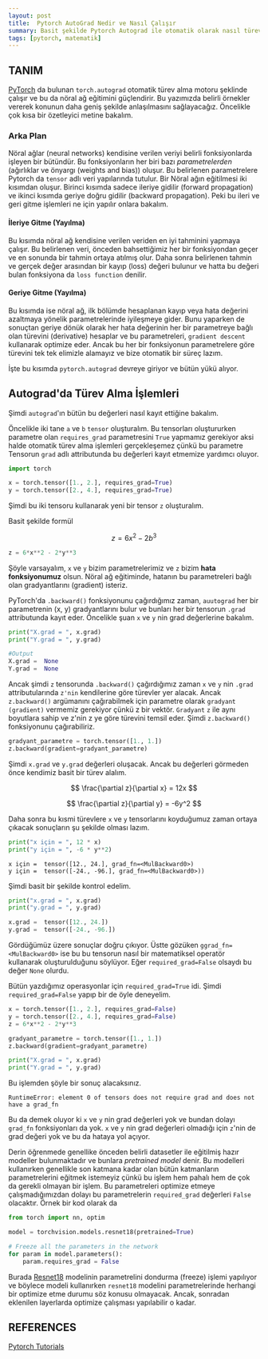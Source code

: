 ```yaml
---
layout: post
title:  Pytorch AutoGrad Nedir ve Nasıl Çalışır
summary: Basit şekilde Pytorch Autograd ile otomatik olarak nasıl türev işlemleri halledilir.
tags: [pytorch, matematik]
---
```



## TANIM

[PyTorch](https://pytorch.org/) da bulunan `torch.autograd` otomatik türev alma motoru şeklinde çalışır ve bu da nöral ağ eğitimini güçlendirir. Bu yazımızda belirli örnekler vererek konunun daha geniş şekilde anlaşılmasını sağlayacağız. Öncelikle çok kısa bir özetleyici metine bakalım.


### Arka Plan

Nöral ağlar (neural networks) kendisine verilen veriyi belirli fonksiyonlarda işleyen bir bütündür. Bu fonksiyonların her biri bazı *parametrelerden* (ağırlıklar ve önyargı (weights and bias)) oluşur. Bu belirlenen parametrelere Pytorch da `tensor` adlı veri yapılarında tutulur. Bir Nöral ağın eğitilmesi iki kısımdan oluşur. Birinci kısımda sadece ileriye gidilir (forward propagation) ve ikinci kısımda geriye doğru gidilir (backward propagation). Peki bu ileri ve geri gitme işlemleri ne için yapılır onlara bakalım. 


#### **İleriye Gitme (Yayılma)**

Bu kısımda nöral ağ kendisine verilen veriden en iyi tahminini yapmaya çalışır. Bu belirlenen veri, önceden bahsettiğimiz her bir fonksiyondan geçer ve en sonunda bir tahmin ortaya atılmış olur. Daha sonra belirlenen tahmin ve gerçek değer arasından bir kayıp (loss) değeri bulunur ve hatta bu değeri bulan fonksiyona da `loss function` denilir. 


#### **Geriye Gitme (Yayılma)**

Bu kısımda ise nöral ağ, ilk bölümde hesaplanan kayıp veya hata değerini azaltmaya yönelik parametrelerinde iyileşmeye gider. Bunu yaparken de sonuçtan geriye dönük olarak her hata değerinin her bir parametreye bağlı olan türevini (derivative) hesaplar ve bu parametreleri, `gradient descent` kullanarak optimize eder. Ancak bu her bir fonksiyonun parametrelere göre türevini tek tek elimizle alamayız ve bize otomatik bir süreç lazım. 


İşte bu kısımda `pytorch.autograd` devreye giriyor ve bütün yükü alıyor. 


## Autograd'da Türev Alma İşlemleri 

Şimdi `autograd`'ın bütün bu değerleri nasıl kayıt ettiğine bakalım. 

Öncelikle iki tane `a` ve `b` `tensor` oluşturalım. Bu tensorları oluştururken parametre olan `requires_grad` parametresini `True` yapmamız gerekiyor aksi halde otomatik türev alma işlemleri gerçekleşemez çünkü bu parametre Tensorun `grad` adlı attributunda bu değerleri kayıt etmemize yardımcı oluyor. 

```python
import torch

x = torch.tensor([1., 2.], requires_grad=True)
y = torch.tensor([2., 4.], requires_grad=True)
```

Şimdi bu iki tensoru kullanarak yeni bir tensor `z` oluşturalım.

Basit şekilde formül 

$$
z = 6x^2 - 2b^3
$$

```python
z = 6*x**2 - 2*y**3
```

Şöyle varsayalım, `x` ve `y` bizim parametrelerimiz ve `z` bizim **hata fonksiyonumuz** olsun. Nöral ağ eğitiminde, hatanın bu parametreleri bağlı olan gradyantlarını (gradient) isteriz. 

PyTorch'da `.backward()` fonksiyonunu çağırdığımız zaman, `auutograd` her bir parametrenin (x, y) gradyantlarını bulur ve bunları her bir tensorun `.grad` attributunda kayıt eder. Öncelikle şuan `x` ve `y` nin grad değerlerine bakalım. 

```python
print("X.grad = ", x.grad)
print("Y.grad = ", y.grad)
```

```python
#Output
X.grad =  None
Y.grad =  None
```

Ancak şimdi `z` tensorunda `.backward()` çağırdığımız zaman `x` ve `y` nin `.grad` attributularında `z'nin` kendilerine göre türevler yer alacak. Ancak `z.backward()` argümanını çağırabilmek için parametre olarak `gradyant (gradient)`  vermemiz gerekiyor çünkü z bir vektör. `Gradyant` `z` ile aynı boyutlara sahip ve z'nin z ye göre türevini temsil eder. Şimdi `z.backward()` fonksiyonunu çağırabiliriz. 

```python
gradyant_parametre = torch.tensor([1., 1.])
z.backward(gradient=gradyant_parametre)
```

Şimdi `x.grad` ve `y.grad` değerleri oluşacak. Ancak bu değerleri görmeden önce kendimiz basit bir türev alalım. 

$$
\frac{\partial z}{\partial x} = 12x
$$

$$
\frac{\partial z}{\partial y} = -6y^2 
$$

Daha sonra bu kısmi türevlere `x` ve `y` tensorlarını koyduğumuz zaman ortaya çıkacak sonuçların şu şekilde olması lazım. 

```python
print("x için = ", 12 * x)
print("y için = ", -6 * y**2)
```

```
x için =  tensor([12., 24.], grad_fn=<MulBackward0>)
y için =  tensor([-24., -96.], grad_fn=<MulBackward0>))
```

Şimdi basit bir şekilde kontrol edelim.

```python
print("x.grad = ", x.grad)
print("y.grad = ", y.grad)
```

```python
x.grad =  tensor([12., 24.])
y.grad =  tensor([-24., -96.])
```

Gördüğümüz üzere sonuçlar doğru çıkıyor. Üstte gözüken `ggrad_fn=<MulBackward0>` ise bu bu tensorun nasıl bir matematiksel operatör kullanarak oluşturulduğunu söylüyor. Eğer `required_grad=False` olsaydı bu değer `None` olurdu. 

Bütün yazdığımız operasyonlar için `required_grad=True` idi. Şimdi `required_grad=False` yapıp bir de öyle deneyelim.

```python
x = torch.tensor([1., 2.], requires_grad=False)
y = torch.tensor([2., 4.], requires_grad=False)
z = 6*x**2 - 2*y**3

gradyant_parametre = torch.tensor([1., 1.])
z.backward(gradient=gradyant_parametre)

print("X.grad = ", x.grad)
print("Y.grad = ", y.grad)
```
Bu işlemden şöyle bir sonuç alacaksınız.
```
RuntimeError: element 0 of tensors does not require grad and does not have a grad_fn
```

Bu da demek oluyor ki `x` ve `y` nin grad değerleri yok ve bundan dolayı `grad_fn` fonksiyonları da yok. `x` ve `y` nin grad değerleri olmadığı için `z`'nin de grad değeri yok ve bu da hataya yol açıyor. 


Derin öğrenmede genellike önceden belirli datasetler ile eğitilmiş hazır modeller bulunmaktadır ve bunlara *pretrained model* denir. Bu modelleri kullanırken genellikle son katmana kadar olan bütün katmanların parametrelerini eğitmek istemeyiz çünkü bu işlem hem pahalı hem de çok da gerekli olmayan bir işlem. Bu parametreleri optimize etmeye çalışmadığımızdan dolayı bu parametrelerin `required_grad` değerleri `False` olacaktır. Örnek bir kod olarak da 

```python
from torch import nn, optim

model = torchvision.models.resnet18(pretrained=True)

# Freeze all the parameters in the network
for param in model.parameters():
    param.requires_grad = False
```

Burada [Resnet18](https://pytorch.org/hub/pytorch_vision_resnet/) modelinin parametrelini dondurma (freeze) işlemi yapılıyor ve böylece modeli kullanırken `resnet18` modelini parametrelerinde herhangi bir optimize etme durumu söz konusu olmayacak. Ancak, sonradan eklenilen layerlarda optimize çalışması yapılabilir o kadar. 

## REFERENCES
[Pytorch Tutorials](https://pytorch.org/tutorials/beginner/blitz/autograd_tutorial.html#sphx-glr-beginner-blitz-autograd-tutorial-py)


